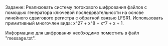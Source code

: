 Задание: Реализовать систему потокового шифрования файлов с помощью генератора ключевой последовательности на основе линейного сдвигового регистра с обратной связью LFSR1.
Использовать примитивный многочлен вида: x^27 + x^8 + x^7 + x + 1.

Информацию для шифрования необходимо поместить в файл "message.txt".
